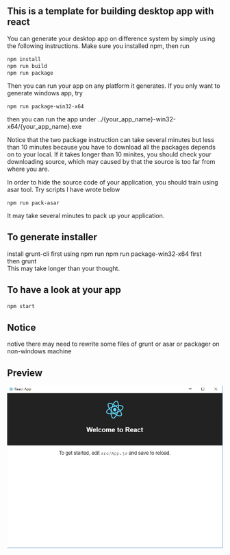 ## This is a template for building desktop app with react
You can generate your desktop app on difference system by simply using the following instructions.
Make sure you installed npm, then run 
```
npm install  
npm run build    
npm run package
```
Then you can run your app on any platform it generates. If you only want to generate windows app, try
```
npm run package-win32-x64
```
then you can run the app under ../{your_app_name}-win32-x64/{your_app_name}.exe

Notice that the two package instruction can take several minutes but less than 10 minutes because you have to download all the packages depends on to your local.
If it takes longer than 10 minites, you should check your downloading source, which may caused by that the source is too far from where you are.   

In order to hide the source code of your application, you should train using asar tool. Try scripts I have wrote below  
```
npm run pack-asar
```
It may take several minutes to pack up your application.

## To generate installer
install grunt-cli first using npm 
run npm run package-win32-x64 first  
then grunt   
This may take longer than your thought.

## To have a look at your app
```
npm start
```
## Notice
notive there may need to rewrite some files of grunt or asar or packager on non-windows machine

## Preview
![Preview](./preview.png) 
